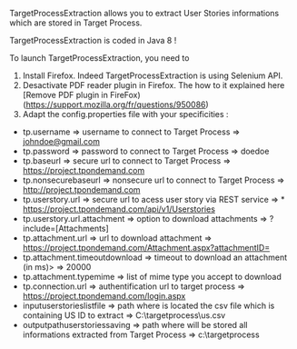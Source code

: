 TargetProcessExtraction allows you to extract User Stories informations which are stored in Target Process.

TargetProcessExtraction is coded in Java 8 !

To launch TargetProcessExtraction, you need to  
1. Install Firefox. Indeed TargetProcessExtraction is using Selenium API.   
2. Desactivate PDF reader plugin in Firefox. The how to it explained here [Remove PDF plugin in FireFox)(https://support.mozilla.org/fr/questions/950086)  
3. Adapt the config.properties file with your specificities :  

* tp.username => username to connect to Target Process => johndoe@gmail.com  
* tp.password => password to connect to Target Process => doedoe  
* tp.baseurl => secure url to connect to Target Process => https://project.tpondemand.com  
* tp.nonsecurebaseurl => nonsecure url to connect to Target Process => http://project.tpondemand.com  
* tp.userstory.url => secure url to acess user story via REST service => * https://project.tpondemand.com/api/v1/Userstories  
* tp.userstory.url.attachment => option to download attachments => ?include=[Attachments]  
* tp.attachment.url => url to download attachment => https://project.tpondemand.com/Attachment.aspx?attachmentID=  
* tp.attachment.timeoutdownload => timeout to download an attachment (in ms)> => 20000  
* tp.attachment.typemime => list of mime type you accept to download 
* tp.connection.url => authentification url to target process => https://project.tpondemand.com/login.aspx  
* inputuserstorieslistfile => path where is located the csv file which is containing US ID to extract => C:\\targetprocess\\us.csv  
* outputpathuserstoriessaving => path where will be stored all informations extracted from Target Process => c:\\targetprocess  
